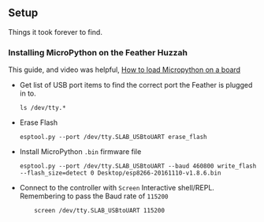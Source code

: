
## Setup
Things it took forever to find.

### Installing MicroPython on the Feather Huzzah
This guide, and video was helpful, [How to load Micropython on a board](https://learn.adafruit.com/micropython-basics-how-to-load-micropython-on-a-board/esp8266)

- Get list of USB port items to find the correct port the Feather is plugged in to.
    ```
    ls /dev/tty.*
    ```
- Erase Flash
    ```
    esptool.py --port /dev/tty.SLAB_USBtoUART erase_flash
    ```
- Install MicroPython `.bin` firmware file
    ```
    esptool.py --port /dev/tty.SLAB_USBtoUART --baud 460800 write_flash --flash_size=detect 0 Desktop/esp8266-20161110-v1.8.6.bin 
    ```
- Connect to the controller with `Screen` Interactive shell/REPL. Remembering to pass the Baud rate of `115200`
    ```
        screen /dev/tty.SLAB_USBtoUART 115200
    ```